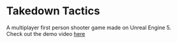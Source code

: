 # Takedown Tactics
A multiplayer first person shooter game made on Unreal Engine 5.  
Check out the demo video [here](https://youtu.be/XFKAOzkNFQw)
